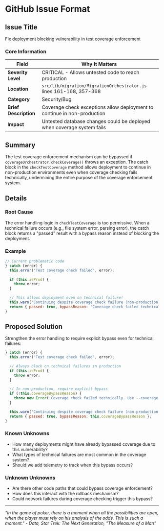 # GitHub Issue Format

## Issue Title
Fix deployment blocking vulnerability in test coverage enforcement

### Core Information

| Field | Why It Matters |
|-------|---------------|
| **Severity Level** | CRITICAL - Allows untested code to reach production |
| **Location** | `src/lib/migration/MigrationOrchestrator.js` lines 161-168, 357-368 |
| **Category** | Security/Bug |
| **Brief Description** | Coverage check exceptions allow deployment to continue in non-production |
| **Impact** | Untested database changes could be deployed when coverage system fails |

## Summary

The test coverage enforcement mechanism can be bypassed if `coverageOrchestrator.checkCoverage()` throws an exception. The catch block in the `checkTestCoverage` method allows deployment to continue in non-production environments even when coverage checking fails technically, undermining the entire purpose of the coverage enforcement system.

## Details

### Root Cause

The error handling logic in `checkTestCoverage` is too permissive. When a technical failure occurs (e.g., file system error, parsing error), the catch block returns a "passed" result with a bypass reason instead of blocking the deployment.

### Example

```javascript
// Current problematic code
} catch (error) {
  this.error('Test coverage check failed', error);
  
  if (this.isProd) {
    throw error;
  }
  
  // This allows deployment even on technical failure!
  this.warn('Continuing despite coverage check failure (non-production)');
  return { passed: true, bypassReason: 'Coverage check failed technically' };
}
```

## Proposed Solution

Strengthen the error handling to require explicit bypass even for technical failures:

```javascript
} catch (error) {
  this.error('Test coverage check failed', error);
  
  // Always block on technical failures in production
  if (this.isProd) {
    throw error;
  }
  
  // In non-production, require explicit bypass
  if (!this.coverageBypassReason) {
    throw new Error('Coverage check failed technically. Use --coverage-bypass-reason to continue.');
  }
  
  this.warn('Continuing despite coverage check failure (non-production with bypass)');
  return { passed: true, bypassReason: this.coverageBypassReason };
}
```

### Known Unknowns

- How many deployments might have already bypassed coverage due to this vulnerability?
- What types of technical failures are most common in the coverage system?
- Should we add telemetry to track when this bypass occurs?

### Unknown Unknowns

- Are there other code paths that could bypass coverage enforcement?
- How does this interact with the rollback mechanism?
- Could network failures during coverage checking trigger this bypass?

___

_"In the game of poker, there is a moment when all the possibilities are open, when the player must rely on his analysis of the odds. This is such a moment." - Data, Star Trek: The Next Generation, "The Measure of a Man"_